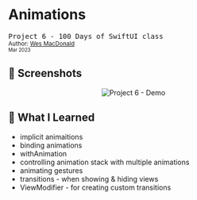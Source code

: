 <div align="left">
  <h1>Animations</h1>
  <samp>Project 6 - 100 Days of SwiftUI class</samp>
  <br/>

  <sub>
    Author: <a href="https://github.com/wrmacdonald" target="_blank">Wes MacDonald</a>
    <br/>
    <small>Mar 2023</small>
  </sub>
</div>

## 📸 Screenshots
<div align="center">

![Project 6 - Demo](./_Screenshots/Demo.gif)

</div>

## 📝 What I Learned
- implicit animaitions
- binding animations
- withAnimation
- controlling animation stack with multiple animations
- animating gestures
- transitions - when showing & hiding views
- ViewModifier - for creating custom transitions





